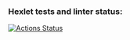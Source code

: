 ### Hexlet tests and linter status:
[![Actions Status](https://github.com/artm73/frontend-project-lvl2/workflows/hexlet-check/badge.svg)](https://github.com/artm73/frontend-project-lvl2/actions)